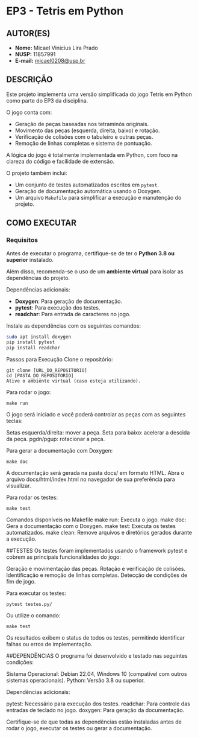 # EP3 - Tetris em Python

## AUTOR(ES)
- **Nome:** Micael Vinicius Lira Prado  
- **NUSP:** 11857991  
- **E-mail:** micael0208@usp.br  

## DESCRIÇÃO
Este projeto implementa uma versão simplificada do jogo Tetris em Python como parte do EP3 da disciplina.  

O jogo conta com:  
- Geração de peças baseadas nos tetraminós originais.  
- Movimento das peças (esquerda, direita, baixo) e rotação.  
- Verificação de colisões com o tabuleiro e outras peças.  
- Remoção de linhas completas e sistema de pontuação.  

A lógica do jogo é totalmente implementada em Python, com foco na clareza do código e facilidade de extensão.  

O projeto também inclui:  
- Um conjunto de testes automatizados escritos em `pytest`.  
- Geração de documentação automática usando o Doxygen.  
- Um arquivo `Makefile` para simplificar a execução e manutenção do projeto.  

## COMO EXECUTAR
### Requisitos
Antes de executar o programa, certifique-se de ter o **Python 3.8 ou superior** instalado.  

Além disso, recomenda-se o uso de um **ambiente virtual** para isolar as dependências do projeto.  

Dependências adicionais:  
- **Doxygen**: Para geração de documentação.  
- **pytest**: Para execução dos testes.  
- **readchar**: Para entrada de caracteres no jogo.  

Instale as dependências com os seguintes comandos:  
```bash
sudo apt install doxygen
pip install pytest
pip install readchar
```

Passos para Execução
Clone o repositório:
```
git clone [URL_DO_REPOSITORIO]
cd [PASTA_DO_REPOSITORIO]
Ative o ambiente virtual (caso esteja utilizando).
```

Para rodar o jogo:
```
make run
```
O jogo será iniciado e você poderá controlar as peças com as seguintes teclas:

Setas esquerda/direita: mover a peça.
Seta para baixo: acelerar a descida da peça.
pgdn/pgup: rotacionar a peça.

Para gerar a documentação com Doxygen:
```
make doc
```
A documentação será gerada na pasta docs/ em formato HTML.
Abra o arquivo docs/html/index.html no navegador de sua preferência para visualizar.

Para rodar os testes:
```
make test
```

Comandos disponíveis no Makefile
make run: Executa o jogo.
make doc: Gera a documentação com o Doxygen.
make test: Executa os testes automatizados.
make clean: Remove arquivos e diretórios gerados durante a execução.

##TESTES
Os testes foram implementados usando o framework pytest e cobrem as principais funcionalidades do jogo:

Geração e movimentação das peças.
Rotação e verificação de colisões.
Identificação e remoção de linhas completas.
Detecção de condições de fim de jogo.

Para executar os testes:
```
pytest testes.py/
```
Ou utilize o comando:
```
make test
```
Os resultados exibem o status de todos os testes, permitindo identificar falhas ou erros de implementação.

##DEPENDÊNCIAS
O programa foi desenvolvido e testado nas seguintes condições:

Sistema Operacional: Debian 22.04, Windows 10 (compatível com outros sistemas operacionais).
Python: Versão 3.8 ou superior.

Dependências adicionais:

pytest: Necessário para execução dos testes.
readchar: Para controle das entradas de teclado no jogo.
doxygen: Para geração da documentação.

Certifique-se de que todas as dependências estão instaladas antes de rodar o jogo, executar os testes ou gerar a documentação.
